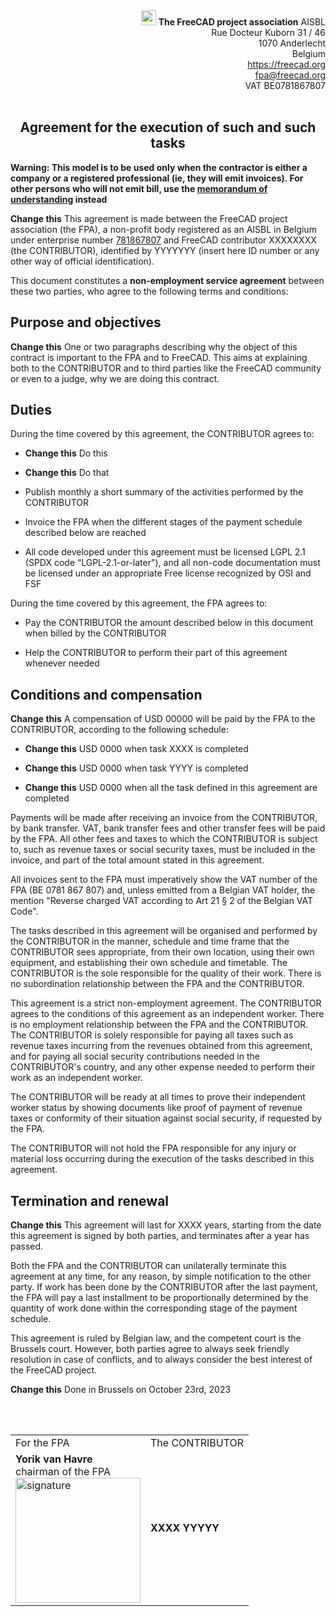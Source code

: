 <div align=right>
<img src="../../images/logos/FreeCAD-symbol-square/FreeCAD-symbol-square-24.png" style="width:24px;" />  <b>The FreeCAD project association</b> AISBL<br/>
Rue Docteur Kuborn 31 / 46<br/>
1070 Anderlecht<br/>
Belgium<br/>
<a href="https://freecad.org">https://freecad.org</a><br/>
<a href="mailto:fpa@freecad.org">fpa@freecad.org</a><br/>
VAT BE0781867807
<br/><br/>
</div>

<h2 align=center>Agreement for the execution of such and such tasks</h2>

**Warning: This model is to be used only when the contractor is either a company or a registered professional (ie, they will emit invoices). For other persons who will not emit bill, use the [memorandum of understanding](mou.md) instead**

**Change this** This agreement is made between the FreeCAD project association (the FPA), a non-profit body registered as an AISBL in Belgium under enterprise number [781867807](https://kbopub.economie.fgov.be/kbopub/toonondernemingps.html?lang=en&ondernemingsnummer=781867807) and FreeCAD contributor XXXXXXXX (the CONTRIBUTOR), identified by YYYYYYY (insert here ID number or any other way of official identification).

This document constitutes a **non-employment service agreement** between these two parties, who agree to the following terms and conditions:

## Purpose and objectives

**Change this** One or two paragraphs describing why the object of this contract is important to the FPA and to FreeCAD. This aims at explaining both to the CONTRIBUTOR and to third parties like the FreeCAD community or even to a judge, why we are doing this contract.

## Duties

During the time covered by this agreement, the CONTRIBUTOR agrees to:

- **Change this** Do this

- **Change this** Do that

- Publish monthly a short summary of the activities performed by the CONTRIBUTOR

- Invoice the FPA when the different stages of the payment schedule described below are reached

- All code developed under this agreement must be licensed LGPL 2.1 (SPDX code “LGPL-2.1-or-later"), and all non-code documentation must be licensed 
  under an appropriate Free license recognized by OSI and FSF

During the time covered by this agreement, the FPA agrees to:

- Pay the CONTRIBUTOR the amount described below in this document when billed by the CONTRIBUTOR

- Help the CONTRIBUTOR to perform their part of this agreement whenever needed

## Conditions and compensation

**Change this** A compensation of USD 00000 will be paid by the FPA to the CONTRIBUTOR, according to the following schedule:

* **Change this** USD 0000 when task XXXX is completed

* **Change this** USD 0000 when task YYYY is completed

* **Change this** USD 0000 when all the task defined in this agreement are completed

Payments will be made after receiving an invoice from the CONTRIBUTOR, by bank transfer. VAT, bank transfer fees and other transfer fees will be paid by the FPA. All other fees and taxes to which the CONTRIBUTOR is subject to, such as revenue taxes or social security taxes, must be included in the invoice, and part of the total amount stated in this agreement.

All invoices sent to the FPA must imperatively show the VAT number of the FPA (BE 0781 867 807) and, unless emitted from a Belgian VAT holder, the mention "Reverse charged VAT according to Art 21 § 2 of the Belgian VAT Code".

The tasks described in this agreement will be organised and performed by the CONTRIBUTOR in the manner, schedule and time frame that the CONTRIBUTOR sees appropriate, from their own location, using their own equipment, and establishing their own schedule and timetable. The CONTRIBUTOR is the sole responsible for the quality of their work. There is no subordination relationship between the FPA and the CONTRIBUTOR.

This agreement is a strict non-employment agreement. The CONTRIBUTOR agrees to the conditions of this agreement as an independent worker. There is no employment relationship between the FPA and the CONTRIBUTOR. The CONTRIBUTOR is solely responsible for paying all taxes such as revenue taxes incurring from the revenues obtained from this agreement, and for paying all social security contributions needed in the CONTRIBUTOR's country, and any other expense needed to perform their work as an independent worker.

The CONTRIBUTOR will be ready at all times to prove their independent worker status by showing documents like proof of payment of revenue taxes or conformity of their situation against social security, if requested by the FPA.

The CONTRIBUTOR will not hold the FPA responsible for any injury or material loss occurring during the execution of the tasks described in this agreement.

## Termination and renewal

**Change this** This agreement will last for XXXX years, starting from the date this agreement is signed by both parties, and terminates after a year has passed.

Both the FPA and the CONTRIBUTOR can unilaterally terminate this agreement at any time, for any reason, by simple notification to the other party. If work has been done by the CONTRIBUTOR after the last payment, the FPA will pay a last installment to be proportionally determined by the quantity of work done within the corresponding stage of the payment schedule.

This agreement is ruled by Belgian law, and the competent court is the Brussels court. However, both parties agree to always seek friendly resolution in case of conflicts, and to always consider the best interest of the FreeCAD project.

**Change this** Done in Brussels on October 23rd, 2023

<div>
<br/><br/>
<table>
<tr>
<td>
For the FPA
</td>
<td>
The CONTRIBUTOR
</td>
</tr>
<tr>
<td>
<b>Yorik van Havre</b><br/>
chairman of the FPA<br/>
<img src="/home/yorik/Documents/Admin/Docs/signature.png" title="" alt="signature" width="200">
</td>
<td>
<b>XXXX YYYYY</b><br/>
</td>
</tr>
</table>
</div>
